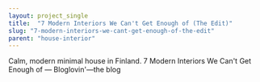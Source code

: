 ```yaml
---
layout: project_single
title:  "7 Modern Interiors We Can't Get Enough of (The Edit)"
slug: "7-modern-interiors-we-cant-get-enough-of-the-edit"
parent: "house-interior"
---
```

Calm, modern minimal house in Finland. 7 Modern Interiors We Can't Get Enough of — Bloglovin'—the blog